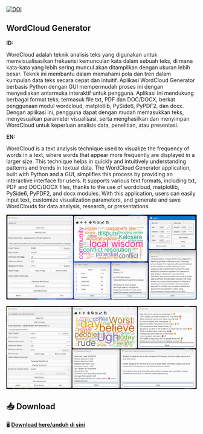 [![DOI](https://zenodo.org/badge/937892074.svg)](https://doi.org/10.5281/zenodo.14916874)

## **WordCloud Generator**

**ID:**

WordCloud adalah teknik analisis teks yang digunakan untuk memvisualisasikan frekuensi kemunculan kata dalam sebuah teks, di mana kata-kata yang lebih sering muncul akan ditampilkan dengan ukuran lebih besar. Teknik ini membantu dalam memahami pola dan tren dalam kumpulan data teks secara cepat dan intuitif. Aplikasi WordCloud Generator berbasis Python dengan GUI mempermudah proses ini dengan menyediakan antarmuka interaktif untuk pengguna. Aplikasi ini mendukung berbagai format teks, termasuk file txt, PDF dan DOC/DOCX, berkat penggunaan modul wordcloud, matplotlib, PySide6, PyPDF2, dan docx. Dengan aplikasi ini, pengguna dapat dengan mudah memasukkan teks, menyesuaikan parameter visualisasi, serta menghasilkan dan menyimpan WordCloud untuk keperluan analisis data, penelitian, atau presentasi.

**EN:**

WordCloud is a text analysis technique used to visualize the frequency of words in a text, where words that appear more frequently are displayed in a larger size. This technique helps in quickly and intuitively understanding patterns and trends in textual data. The WordCloud Generator application, built with Python and a GUI, simplifies this process by providing an interactive interface for users. It supports various text formats, including txt, PDF and DOC/DOCX files, thanks to the use of wordcloud, matplotlib, PySide6, PyPDF2, and docx modules. With this application, users can easily input text, customize visualization parameters, and generate and save WordClouds for data analysis, research, or presentations.

![wcgen](https://github.com/zatailm/wcloudgui/blob/main/wcgen.png)

![wcgen](https://github.com/zatailm/wcloudgui/blob/main/res/Screenshot.png)

## 📥 Download  
🖥 **[Download here/unduh di sini](https://github.com/zatailm/wcloudgui/releases)**  
